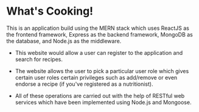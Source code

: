 # What's Cooking! 

This is an application build using the MERN stack which uses ReactJS as the frontend framework, Express as the backend framework, MongoDB as the database, and Node.js as the middleware.

* This website would allow a user can register to the application and search for recipes.


* The website allows the user to pick a particular user role which gives certain user roles certain privileges such as add/remove or even endorse a recipe (if you've registered as a nutritionist). 

* All of these operations are carried out with the help of RESTful web services which have been implemented using Node.js and Mongoose.

